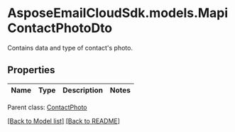 # AsposeEmailCloudSdk.models.MapiContactPhotoDto

Contains data and type of contact's photo.             

## Properties
Name | Type | Description | Notes
------------ | ------------- | ------------- | -------------

Parent class: [ContactPhoto](ContactPhoto.md)



[[Back to Model list]](Models.md) [[Back to README]](README.md)

